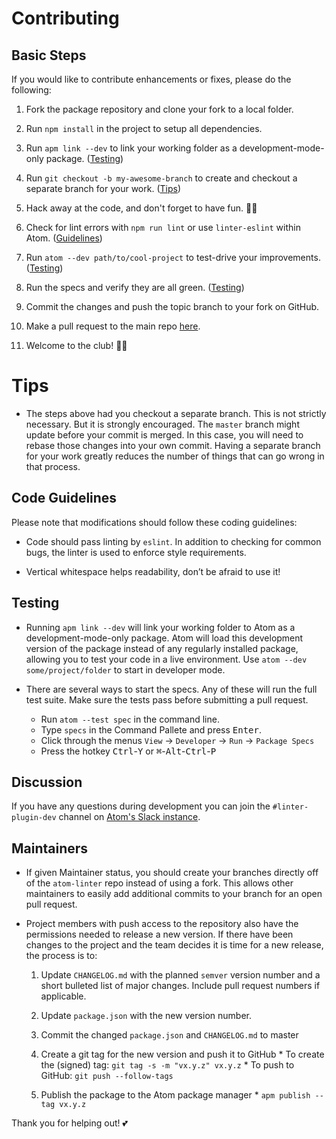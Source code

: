 # Contributing

## Basic Steps

If you would like to contribute enhancements or fixes, please do the following:

1. Fork the package repository and clone your fork to a local folder.

1. Run `npm install` in the project to setup all dependencies.

1. Run `apm link --dev` to link your working folder as a development-mode-only package. ([Testing](#testing))

1. Run `git checkout -b my-awesome-branch` to create and checkout a separate branch for your work. ([Tips](#tips))

1. Hack away at the code, and don't forget to have fun. :woman_technologist:

1. Check for lint errors with `npm run lint` or use `linter-eslint` within Atom. ([Guidelines](#code-guidelines))

1. Run `atom --dev path/to/cool-project` to test-drive your improvements. ([Testing](#testing))

1. Run the specs and verify they are all green. ([Testing](#testing))

1. Commit the changes and push the topic branch to your fork on GitHub.

1. Make a pull request to the main repo [here](https://github.com/AtomLinter/linter-eslint/compare).

1. Welcome to the club! :woman_cartwheeling:

# Tips

* The steps above had you checkout a separate branch. This is not strictly necessary. But it is strongly encouraged. The `master` branch might update before your commit is merged. In this case, you will need to rebase those changes into your own commit. Having a separate branch for your work greatly reduces the number of things that can go wrong in that process.

## Code Guidelines

Please note that modifications should follow these coding guidelines:

* Code should pass linting by `eslint`. In addition to checking for common bugs, the linter is used to enforce style requirements.

* Vertical whitespace helps readability, don’t be afraid to use it!

## Testing

* Running `apm link --dev` will link your working folder to Atom as a development-mode-only package. Atom will load this development version of the package instead of any regularly installed package, allowing you to test your code in a live environment. Use `atom --dev some/project/folder` to start in developer mode.

* There are several ways to start the specs. Any of these will run the full test suite. Make sure the tests pass before submitting a pull request.
    * Run `atom --test spec` in the command line.
    * Type `specs` in the Command Pallete and press <kbd>Enter</kbd>.
    * Click through the menus `View` -> `Developer` -> `Run` -> `Package Specs`
    * Press the hotkey <kbd>Ctrl</kbd>-<kbd>Y</kbd> or <kbd>⌘</kbd>-<kbd>Alt</kbd>-<kbd>Ctrl</kbd>-<kbd>P</kbd>


## Discussion
If you have any questions during development you can join the `#linter-plugin-dev`
channel on [Atom's Slack instance](http://atom-slack.herokuapp.com/).

## Maintainers

* If given Maintainer status, you should create your branches directly off of the `atom-linter` repo instead of using a fork. This allows other maintainers to easily add additional commits to your branch for an open pull request.

* Project members with push access to the repository also have the permissions
needed to release a new version.  If there have been changes to the project and
the team decides it is time for a new release, the process is to:

    1.  Update `CHANGELOG.md` with the planned `semver` version number and a short
    bulleted list of major changes.  Include pull request numbers if applicable.

    1.  Update `package.json` with the new version number.

    1.  Commit the changed `package.json` and `CHANGELOG.md` to master

    1.  Create a git tag for the new version and push it to GitHub
      * To create the (signed) tag: `git tag -s -m "vx.y.z" vx.y.z`
      * To push to GitHub: `git push --follow-tags`

    1.  Publish the package to the Atom package manager
      * `apm publish --tag vx.y.z`

Thank you for helping out! :two_hearts:

